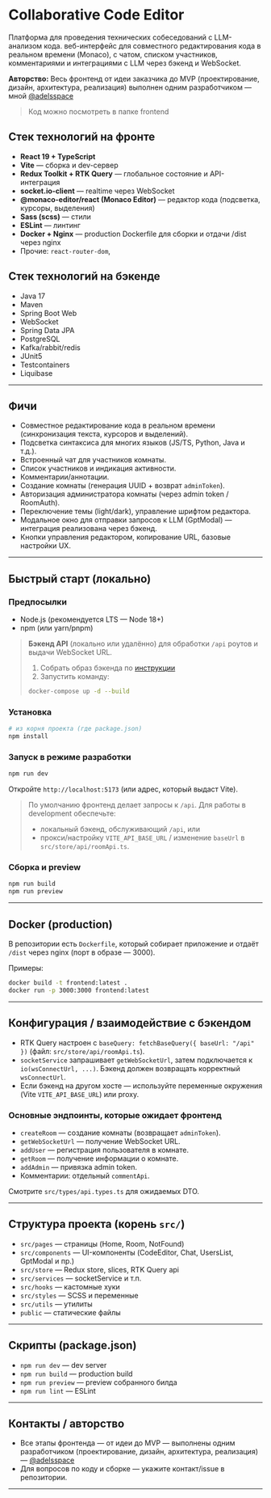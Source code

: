 # Collaborative Code Editor

Платформа для проведения технических собеседований с LLM-анализом кода. веб-интерфейс для совместного редактирования кода в реальном времени (Monaco), с чатом, списком участников, комментариями и интеграциями с LLM через бэкенд и WebSocket.

**Авторство:** Весь фронтенд от идеи заказчика до MVP (проектирование, дизайн, архитектура, реализация) выполнен одним разработчиком — мной [@adelsspace](https://github.com/adelsspace)

> Код можно посмотреть в папке frontend

## Стек технологий на фронте

- **React 19 + TypeScript**
- **Vite** — сборка и dev-сервер
- **Redux Toolkit + RTK Query** — глобальное состояние и API-интеграция
- **socket.io-client** — realtime через WebSocket
- **@monaco-editor/react (Monaco Editor)** — редактор кода (подсветка, курсоры, выделения)
- **Sass (scss)** — стили
- **ESLint** — линтинг
- **Docker + Nginx** — production Dockerfile для сборки и отдачи /dist через nginx
- Прочие: `react-router-dom`,

## Стек технологий на бэкенде

- Java 17
- Maven
- Spring Boot Web
- WebSocket
- Spring Data JPA
- PostgreSQL
- Kafka/rabbit/redis
- JUnit5
- Testcontainers
- Liquibase

---

## Фичи

- Совместное редактирование кода в реальном времени (синхронизация текста, курсоров и выделений).
- Подсветка синтаксиса для многих языков (JS/TS, Python, Java и т.д.).
- Встроенный чат для участников комнаты.
- Список участников и индикация активности.
- Комментарии/аннотации.
- Создание комнаты (генерация UUID + возврат `adminToken`).
- Авторизация администратора комнаты (через admin token / RoomAuth).
- Переключение темы (light/dark), управление шрифтом редактора.
- Модальное окно для отправки запросов к LLM (GptModal) — интеграция реализована через бэкенд.
- Кнопки управления редактором, копирование URL, базовые настройки UX.

---

## Быстрый старт (локально)

### Предпосылки

- Node.js (рекомендуется LTS — Node 18+)
- npm (или yarn/pnpm)

> **Бэкенд API** (локально или удалённо) для обработки `/api` роутов и выдачи WebSocket URL.
>
> 1. Собрать образ бэкенда по [инструкции](../backend/README.md)
> 2. Запустить команду:
>
> ```bash
> docker-compose up -d --build
> ```

### Установка

```bash
# из корня проекта (где package.json)
npm install
```

### Запуск в режиме разработки

```bash
npm run dev
```

Откройте `http://localhost:5173` (или адрес, который выдаст Vite).

> По умолчанию фронтенд делает запросы к `/api`. Для работы в development обеспечьте:
>
> - локальный бэкенд, обслуживающий `/api`, или
> - прокси/настройку `VITE_API_BASE_URL` / изменение `baseUrl` в `src/store/api/roomApi.ts`.

### Сборка и preview

```bash
npm run build
npm run preview
```

---

## Docker (production)

В репозитории есть `Dockerfile`, который собирает приложение и отдаёт `/dist` через nginx (порт в образе — 3000).

Примеры:

```bash
docker build -t frontend:latest .
docker run -p 3000:3000 frontend:latest
```

---

## Конфигурация / взаимодействие с бэкендом

- RTK Query настроен с `baseQuery: fetchBaseQuery({ baseUrl: "/api" })` (файл: `src/store/api/roomApi.ts`).
- `socketService` запрашивает `getWebSocketUrl`, затем подключается к `io(wsConnectUrl, ...)`. Бэкенд должен возвращать корректный `wsConnectUrl`.
- Если бэкенд на другом хосте — используйте переменные окружения (Vite `VITE_API_BASE_URL`) или proxy.

### Основные эндпоинты, которые ожидает фронтенд

- `createRoom` — создание комнаты (возвращает `adminToken`).
- `getWebSocketUrl` — получение WebSocket URL.
- `addUser` — регистрация пользователя в комнате.
- `getRoom` — получение информации о комнате.
- `addAdmin` — привязка admin token.
- Комментарии: отдельный `commentApi`.

Смотpите `src/types/api.types.ts` для ожидаемых DTO.

---

## Структура проекта (корень `src/`)

- `src/pages` — страницы (Home, Room, NotFound)
- `src/components` — UI-компоненты (CodeEditor, Chat, UsersList, GptModal и пр.)
- `src/store` — Redux store, slices, RTK Query api
- `src/services` — socketService и т.п.
- `src/hooks` — кастомные хуки
- `src/styles` — SCSS и переменные
- `src/utils` — утилиты
- `public` — статические файлы

---

## Скрипты (package.json)

- `npm run dev` — dev server
- `npm run build` — production build
- `npm run preview` — preview собранного билда
- `npm run lint` — ESLint

---

## Контакты / авторство

- Все этапы фронтенда — от идеи до MVP — выполнены одним разработчиком (проектирование, дизайн, архитектура, реализация) — [@adelsspace](https://github.com/adelsspace)
- Для вопросов по коду и сборке — укажите контакт/issue в репозитории.

---
